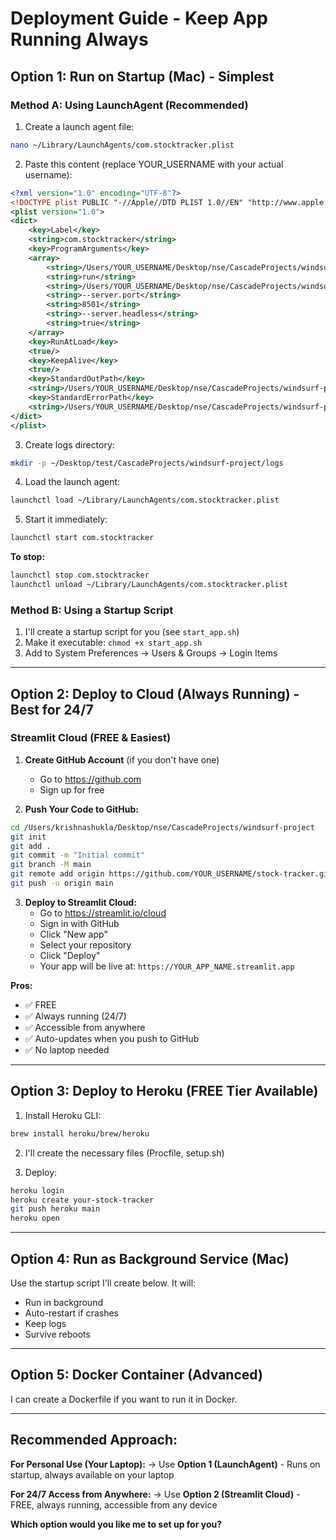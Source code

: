 # Deployment Guide - Keep App Running Always

## Option 1: Run on Startup (Mac) - Simplest

### Method A: Using LaunchAgent (Recommended)

1. Create a launch agent file:

```bash
nano ~/Library/LaunchAgents/com.stocktracker.plist
```

2. Paste this content (replace YOUR_USERNAME with your actual username):

```xml
<?xml version="1.0" encoding="UTF-8"?>
<!DOCTYPE plist PUBLIC "-//Apple//DTD PLIST 1.0//EN" "http://www.apple.com/DTDs/PropertyList-1.0.dtd">
<plist version="1.0">
<dict>
    <key>Label</key>
    <string>com.stocktracker</string>
    <key>ProgramArguments</key>
    <array>
        <string>/Users/YOUR_USERNAME/Desktop/nse/CascadeProjects/windsurf-project/venv/bin/streamlit</string>
        <string>run</string>
        <string>/Users/YOUR_USERNAME/Desktop/nse/CascadeProjects/windsurf-project/app.py</string>
        <string>--server.port</string>
        <string>8501</string>
        <string>--server.headless</string>
        <string>true</string>
    </array>
    <key>RunAtLoad</key>
    <true/>
    <key>KeepAlive</key>
    <true/>
    <key>StandardOutPath</key>
    <string>/Users/YOUR_USERNAME/Desktop/nse/CascadeProjects/windsurf-project/logs/stdout.log</string>
    <key>StandardErrorPath</key>
    <string>/Users/YOUR_USERNAME/Desktop/nse/CascadeProjects/windsurf-project/logs/stderr.log</string>
</dict>
</plist>
```

3. Create logs directory:
```bash
mkdir -p ~/Desktop/test/CascadeProjects/windsurf-project/logs
```

4. Load the launch agent:
```bash
launchctl load ~/Library/LaunchAgents/com.stocktracker.plist
```

5. Start it immediately:
```bash
launchctl start com.stocktracker
```

**To stop:**
```bash
launchctl stop com.stocktracker
launchctl unload ~/Library/LaunchAgents/com.stocktracker.plist
```

### Method B: Using a Startup Script

1. I'll create a startup script for you (see `start_app.sh`)
2. Make it executable: `chmod +x start_app.sh`
3. Add to System Preferences → Users & Groups → Login Items

---

## Option 2: Deploy to Cloud (Always Running) - Best for 24/7

### Streamlit Cloud (FREE & Easiest)

1. **Create GitHub Account** (if you don't have one)
   - Go to https://github.com
   - Sign up for free

2. **Push Your Code to GitHub:**
```bash
cd /Users/krishnashukla/Desktop/nse/CascadeProjects/windsurf-project
git init
git add .
git commit -m "Initial commit"
git branch -M main
git remote add origin https://github.com/YOUR_USERNAME/stock-tracker.git
git push -u origin main
```

3. **Deploy to Streamlit Cloud:**
   - Go to https://streamlit.io/cloud
   - Sign in with GitHub
   - Click "New app"
   - Select your repository
   - Click "Deploy"
   - Your app will be live at: `https://YOUR_APP_NAME.streamlit.app`

**Pros:**
- ✅ FREE
- ✅ Always running (24/7)
- ✅ Accessible from anywhere
- ✅ Auto-updates when you push to GitHub
- ✅ No laptop needed

---

## Option 3: Deploy to Heroku (FREE Tier Available)

1. Install Heroku CLI:
```bash
brew install heroku/brew/heroku
```

2. I'll create the necessary files (Procfile, setup.sh)

3. Deploy:
```bash
heroku login
heroku create your-stock-tracker
git push heroku main
heroku open
```

---

## Option 4: Run as Background Service (Mac)

Use the startup script I'll create below. It will:
- Run in background
- Auto-restart if crashes
- Keep logs
- Survive reboots

---

## Option 5: Docker Container (Advanced)

I can create a Dockerfile if you want to run it in Docker.

---

## Recommended Approach:

**For Personal Use (Your Laptop):**
→ Use **Option 1 (LaunchAgent)** - Runs on startup, always available on your laptop

**For 24/7 Access from Anywhere:**
→ Use **Option 2 (Streamlit Cloud)** - FREE, always running, accessible from any device

**Which option would you like me to set up for you?**
